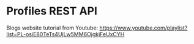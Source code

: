 # Profiles REST API
Blogs website tutorial from Youtube: https://www.youtube.com/playlist?list=PL-osiE80TeTs4UjLw5MM6OjgkjFeUxCYH
